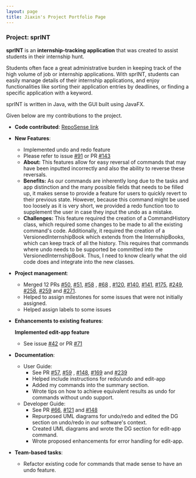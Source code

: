 ```yaml
---
layout: page
title: Jiaxin's Project Portfolio Page
---
```


### Project: sprINT

**sprINT** is an **internship-tracking application** that was created to assist students in their internship hunt.

Students often face a great administrative burden in keeping track of the high volume of job or internship
applications. With sprINT, students can easily manage details of their internship applications, and enjoy functionalities
like sorting their application entries by deadlines, or finding a specific application with a keyword.

sprINT is written in Java, with the GUI built using JavaFX.

Given below are my contributions to the project.

* **Code contributed**: [RepoSense link](https://nus-cs2103-ay2223s2.github.io/tp-dashboard/?search=yaojiax)


* **New Features**:
    * Implemented undo and redo feature
    * Please refer to issue [#91](https://github.com/AY2223S2-CS2103T-T13-3/tp/issues/91) or PR [#143](https://github.com/AY2223S2-CS2103T-T13-3/tp/pull/143)
    * **About:** This features allow for easy reversal of commands that may have been inputted incorrectly and also the ability to reverse these reversals.
    * **Benefits:** As our commands are inherently long due to the tasks and app distinction and the many possible fields that needs to be filled up, it makes sense to provide a feature for users to quickly revert to their previous 
  state. However, because this command might be used too loosely as it is very short, we provided a redo function too to supplement
  the user in case they input the undo as a mistake.
  * **Challenges:** This feature required the creation of a CommandHistory class, which required some changes to be made to all the existing command's code. Additionally, it required the creation of a VersionedInternshipBook which extends 
from the InternshipBooks, which can keep track of all the history. This requires that commands where undo needs to be supported be committed into the VersionedInternshipBook. Thus, I need to know clearly what the old code does and integrate into the new classes.

* **Project management**:
  * Merged 12 PRs [#50](https://github.com/AY2223S2-CS2103T-T13-3/tp/pull/50), [#51](https://github.com/AY2223S2-CS2103T-T13-3/tp/pull/51), [#58](https://github.com/AY2223S2-CS2103T-T13-3/tp/pull/58)
    , [#68](https://github.com/AY2223S2-CS2103T-T13-3/tp/pull/68)
    , [#120](https://github.com/AY2223S2-CS2103T-T13-3/tp/pull/120), [#140](https://github.com/AY2223S2-CS2103T-T13-3/tp/pull/140), [#141](https://github.com/AY2223S2-CS2103T-T13-3/tp/pull/141), [#175](https://github.com/AY2223S2-CS2103T-T13-3/tp/pull/175), [#249](https://github.com/AY2223S2-CS2103T-T13-3/tp/pull/249), [#258](https://github.com/AY2223S2-CS2103T-T13-3/tp/pull/258), [#259](https://github.com/AY2223S2-CS2103T-T13-3/tp/pull/259) and [#271](https://github.com/AY2223S2-CS2103T-T13-3/tp/pull/271).
  * Helped to assign milestones for some issues that were not initially assigned.
  * Helped assign labels to some issues

* **Enhancements to existing features**:

    **Implemented edit-app feature**
  * See issue [#42](https://github.com/AY2223S2-CS2103T-T13-3/tp/issues/42) or PR [#71](https://github.com/AY2223S2-CS2103T-T13-3/tp/pull/71)
  
* **Documentation**:
  * User Guide:
    * See PR [#57](https://github.com/AY2223S2-CS2103T-T13-3/tp/pull/57), [#59](https://github.com/AY2223S2-CS2103T-T13-3/tp/pull/59)
, [#148](https://github.com/AY2223S2-CS2103T-T13-3/tp/pull/148), [#169](https://github.com/AY2223S2-CS2103T-T13-3/tp/pull/169) and [#239](https://github.com/AY2223S2-CS2103T-T13-3/tp/pull/239)
    * Helped include instructions for redo/undo and edit-app
    * Added my commands into the summary section.
    * Wrote tips on how to achieve equivalent results as undo for commands without undo support.
  * Developer Guide:
    * See PR [#66](https://github.com/AY2223S2-CS2103T-T13-3/tp/pull/66), [#121](https://github.com/AY2223S2-CS2103T-T13-3/tp/pull/121)
and [#148](https://github.com/AY2223S2-CS2103T-T13-3/tp/pull/148)
    * Repurposed UML diagrams for undo/redo and edited the DG section on undo/redo in our software's context.
    * Created UML diagrams and wrote the DG section for edit-app command.
    * Wrote proposed enhancements for error handling for edit-app.


* **Team-based tasks**:
  * Refactor existing code for commands that made sense to have an undo feature. 

  
